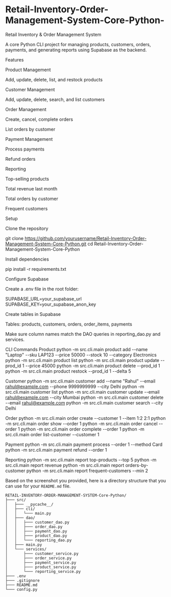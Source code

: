 # Retail-Inventory-Order-Management-System-Core-Python-
Retail Inventory & Order Management System

A core Python CLI project for managing products, customers, orders, payments, and generating reports using Supabase as the backend.

Features

Product Management

Add, update, delete, list, and restock products

Customer Management

Add, update, delete, search, and list customers

Order Management

Create, cancel, complete orders

List orders by customer

Payment Management

Process payments

Refund orders

Reporting

Top-selling products

Total revenue last month

Total orders by customer

Frequent customers

Setup

Clone the repository

git clone https://github.com/yourusername/Retail-Inventory-Order-Management-System-Core-Python.git
cd Retail-Inventory-Order-Management-System-Core-Python


Install dependencies

pip install -r requirements.txt


Configure Supabase

Create a .env file in the root folder:

SUPABASE_URL=your_supabase_url
SUPABASE_KEY=your_supabase_anon_key


Create tables in Supabase

Tables: products, customers, orders, order_items, payments

Make sure column names match the DAO queries in reporting_dao.py and services.

CLI Commands
Product
python -m src.cli.main product add --name "Laptop" --sku LAP123 --price 50000 --stock 10 --category Electronics
python -m src.cli.main product list
python -m src.cli.main product update --prod_id 1 --price 45000
python -m src.cli.main product delete --prod_id 1
python -m src.cli.main product restock --prod_id 1 --delta 5

Customer
python -m src.cli.main customer add --name "Rahul" --email rahul@example.com --phone 9999999999 --city Delhi
python -m src.cli.main customer list
python -m src.cli.main customer update --email rahul@example.com --city Mumbai
python -m src.cli.main customer delete --email rahul@example.com
python -m src.cli.main customer search --city Delhi

Order
python -m src.cli.main order create --customer 1 --item 1:2 2:1
python -m src.cli.main order show --order 1
python -m src.cli.main order cancel --order 1
python -m src.cli.main order complete --order 1
python -m src.cli.main order list-customer --customer 1

Payment
python -m src.cli.main payment process --order 1 --method Card
python -m src.cli.main payment refund --order 1

Reporting
python -m src.cli.main report top-products --top 5
python -m src.cli.main report revenue
python -m src.cli.main report orders-by-customer
python -m src.cli.main report frequent-customers --min 2

Based on the screenshot you provided, here is a directory structure that you can use for your `README.md` file.

```
RETAIL-INVENTORY-ORDER-MANAGEMENT-SYSTEM-Core-Python/
├─── src/
│   ├─── __pycache__/
│   ├─── cli/
│   │   └─── main.py
│   ├─── dao/
│   │   ├─── customer_dao.py
│   │   ├─── order_dao.py
│   │   ├─── payment_dao.py
│   │   ├─── product_dao.py
│   │   └─── reporting_dao.py
│   ├─── main.py
│   └─── services/
│       ├─── customer_service.py
│       ├─── order_service.py
│       ├─── payment_service.py
│       ├─── product_service.py
│       └─── reporting_service.py
├─── .env
├─── .gitignore
├─── README.md
└─── config.py
```